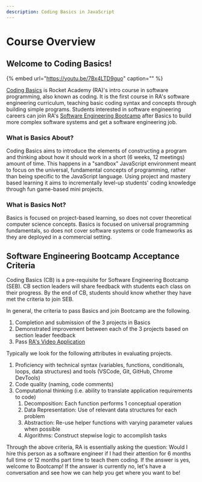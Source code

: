 ```yaml
---
description: Coding Basics in JavaScript
---
```


# Course Overview

## Welcome to Coding Basics!

{% embed url="https://youtu.be/7Bx4LTD9guo" caption="" %}

[Coding Basics](https://rocketacademy.co/courses/basics) is Rocket Academy \(RA\)'s intro course in software programming, also known as coding. It is the first course in RA's software engineering curriculum, teaching basic coding syntax and concepts through building simple programs. Students interested in software engineering careers can join RA's [Software Engineering Bootcamp](https://rocketacademy.co/courses/bootcamp) after Basics to build more complex software systems and get a software engineering job.

### What is Basics About?

Coding Basics aims to introduce the elements of constructing a program and thinking about how it should work in a short \(6 weeks, 12 meetings\) amount of time. This happens in a "sandbox" JavaScript environment meant to focus on the universal, fundamental concepts of programming, rather than being specific to the JavaScript language. Using project and mastery based learning it aims to incrementally level-up students' coding knowledge through fun game-based mini projects.

### What is Basics Not?

Basics is focused on project-based learning, so does not cover theoretical computer science concepts. Basics is focused on universal programming fundamentals, so does not cover software systems or code frameworks as they are deployed in a commercial setting.

## Software Engineering Bootcamp Acceptance Criteria

Coding Basics \(CB\) is a pre-requisite for Software Engineering Bootcamp \(SEB\). CB section leaders will share feedback with students each class on their progress. By the end of CB, students should know whether they have met the criteria to join SEB.

In general, the criteria to pass Basics and join Bootcamp are the following.

1. Completion and submission of the 3 projects in Basics
2. Demonstrated improvement between each of the 3 projects based on section leader feedback
3. Pass [RA's Video Application](course-logistics/bootcamp-video-application.md)

Typically we look for the following attributes in evaluating projects.

1. Proficiency with technical syntax \(variables, functions, conditionals, loops, data structures\) and tools \(VSCode, Git, GitHub, Chrome DevTools\)
2. Code quality \(naming, code comments\)
3. Computational thinking \(i.e. ability to translate application requirements to code\)
   1. Decomposition: Each function performs 1 conceptual operation
   2. Data Representation: Use of relevant data structures for each problem
   3. Abstraction: Re-use helper functions with varying parameter values when possible
   4. Algorithms: Construct stepwise logic to accomplish tasks

Through the above criteria, RA is essentially asking the question: Would I hire this person as a software engineer if I had their attention for 6 months full time or 12 months part time to teach them coding. If the answer is yes, welcome to Bootcamp! If the answer is currently no, let's have a conversation and see how we can help you get where you want to be! 

